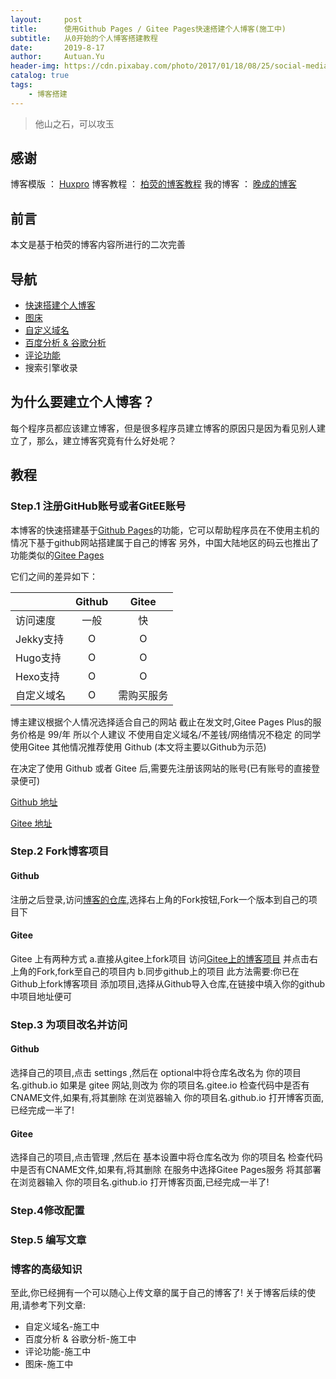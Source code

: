 ```yaml
---
layout:     post                    
title:      使用Github Pages / Gitee Pages快速搭建个人博客(施工中)               
subtitle:   从0开始的个人博客搭建教程 
date:       2019-8-17              
author:     Autuan.Yu
header-img: https://cdn.pixabay.com/photo/2017/01/18/08/25/social-media-1989152__340.jpg
catalog: true                      
tags:                               
    - 博客搭建
---
```


> 他山之石，可以攻玉

## 感谢
 博客模版 ： [Huxpro](https://github.com/huxpro)
 博客教程 ： [柏荧的博客教程](https://www.jianshu.com/p/e68fba58f75c)
 我的博客 ： [晚成的博客](autuan.top)

## 前言
本文是基于柏荧的博客内容所进行的二次完善
## 导航
* [快速搭建个人博客](http://autuan.top/2019/08/17/%E6%90%AD%E5%BB%BA%E5%B1%9E%E4%BA%8E%E8%87%AA%E5%B7%B1%E7%9A%84%E4%B8%AA%E4%BA%BA%E5%8D%9A%E5%AE%A2/)
* [图床](http://autuan.top/2019/08/17/%E4%B8%AA%E4%BA%BA%E5%8D%9A%E5%AE%A2%E5%A6%82%E4%BD%95%E4%BD%BF%E7%94%A8%E8%87%AA%E5%AE%9A%E4%B9%89%E5%9F%9F%E5%90%8D/)
* [自定义域名](http://autuan.top/2019/08/17/%E4%B8%AA%E4%BA%BA%E5%8D%9A%E5%AE%A2%E5%A6%82%E4%BD%95%E4%BD%BF%E7%94%A8%E8%87%AA%E5%AE%9A%E4%B9%89%E5%9F%9F%E5%90%8D/)
* [百度分析 & 谷歌分析](http://autuan.top/2019/08/17/%E4%B8%AA%E4%BA%BA%E5%8D%9A%E5%AE%A2%E5%A6%82%E4%BD%95%E4%BD%BF%E7%94%A8%E7%99%BE%E5%BA%A6%E5%88%86%E6%9E%90%E6%88%96%E8%B0%B7%E6%AD%8C%E5%88%86%E6%9E%90%E8%BF%9B%E8%A1%8C%E7%BD%91%E7%AB%99%E5%88%86%E6%9E%90/)
* [评论功能](http://autuan.top/2019/08/17/%E4%B8%AA%E4%BA%BA%E5%8D%9A%E5%AE%A2%E5%A6%82%E4%BD%95%E4%BD%BF%E7%94%A8%E8%AF%84%E8%AE%BA%E5%8A%9F%E8%83%BD/)
* 搜索引擎收录

## 为什么要建立个人博客？
每个程序员都应该建立博客，但是很多程序员建立博客的原因只是因为看见别人建立了，那么，建立博客究竟有什么好处呢？

## 教程
### Step.1 注册GitHub账号或者GitEE账号
本博客的快速搭建基于[Github Pages](https://pages.github.com/)的功能，它可以帮助程序员在不使用主机的情况下基于github网站搭建属于自己的博客
另外，中国大陆地区的码云也推出了功能类似的[Gitee Pages](https://gitee.com/help/articles/4136)

它们之间的差异如下：

|           |Github   |Gitee      |
| --------   | :----:  | :----:    |
|访问速度    |   一般   | 快        |
|Jekky支持   |    O    | O         |
|Hugo支持    |    O    | O         |
|Hexo支持    |    O    | O         |
|自定义域名  |    O    | 需购买服务 |

博主建议根据个人情况选择适合自己的网站
截止在发文时,Gitee Pages Plus的服务价格是 99/年
所以个人建议
不使用自定义域名/不差钱/网络情况不稳定  的同学使用Gitee
其他情况推荐使用 Github (本文将主要以Github为示范)

在决定了使用 Github 或者 Gitee 后,需要先注册该网站的账号(已有账号的直接登录便可)

[Github 地址](https://github.com)

[Gitee 地址](https://gitee.com/)

### Step.2 Fork博客项目 
#### Github
注册之后登录,访问[博客的仓库](https://github.com/Autuan/autuan.github.io),选择右上角的Fork按钮,Fork一个版本到自己的项目下
#### Gitee
Gitee 上有两种方式
a.直接从gitee上fork项目
访问[Gitee上的博客项目](https://gitee.com/autuan/autuan.gitee.io) 并点击右上角的Fork,fork至自己的项目内
b.同步github上的项目
此方法需要:你已在Github上fork博客项目
添加项目,选择从Github导入仓库,在链接中填入你的github中项目地址便可

### Step.3 为项目改名并访问
#### Github
选择自己的项目,点击 settings ,然后在 optional中将仓库名改名为 你的项目名.github.io
如果是 gitee 网站,则改为 你的项目名.gitee.io
检查代码中是否有CNAME文件,如果有,将其删除
在浏览器输入  你的项目名.github.io  打开博客页面,已经完成一半了!
#### Gitee
选择自己的项目,点击管理 ,然后在 基本设置中将仓库名改为 你的项目名
检查代码中是否有CNAME文件,如果有,将其删除
在服务中选择Gitee Pages服务
将其部署
在浏览器输入  你的项目名.github.io  打开博客页面,已经完成一半了!

### Step.4修改配置

### Step.5 编写文章

### 博客的高级知识
至此,你已经拥有一个可以随心上传文章的属于自己的博客了!
关于博客后续的使用,请参考下列文章:

* 自定义域名-施工中
* 百度分析 & 谷歌分析-施工中
* 评论功能-施工中
* 图床-施工中
